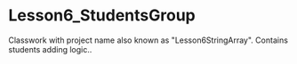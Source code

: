 # Lesson6_StudentsGroup
Classwork with project name also known as "Lesson6StringArray". Contains students adding logic..

